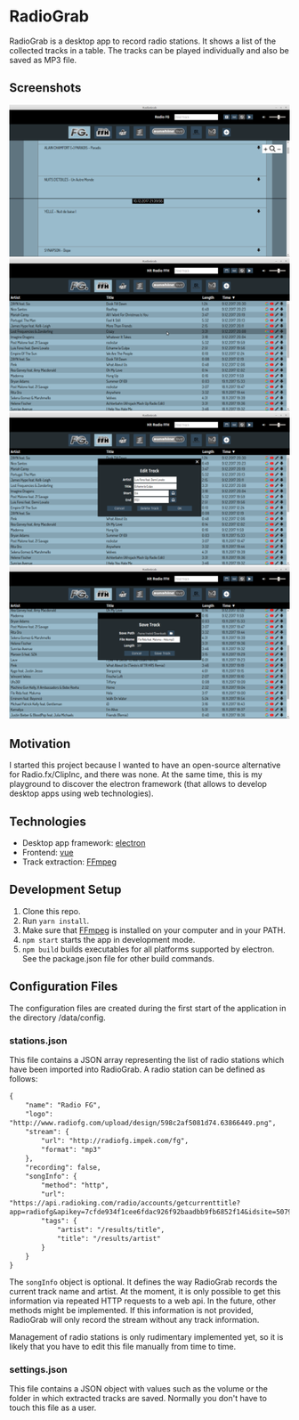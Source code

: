 # RadioGrab

RadioGrab is a desktop app to record radio stations. It shows a list of the collected tracks in a table. The tracks can be played individually and also be saved as MP3 file.

## Screenshots

<img src="doc/screenshot1.png">

<img src="doc/screenshot2.png">

<img src="doc/screenshot3.png">

<img src="doc/screenshot4.png">

## Motivation

I started this project because I wanted to have an open-source alternative for Radio.fx/ClipInc, and there was none. At the same time, this is my playground to discover the electron framework (that allows to develop desktop apps using web technologies).

## Technologies

* Desktop app framework: [electron](https://electron.atom.io/)
* Frontend: [vue](https://vuejs.org/)
* Track extraction: [FFmpeg](https://www.ffmpeg.org/download.html)

## Development Setup

1. Clone this repo.
2. Run `yarn install`.
3. Make sure that [FFmpeg](https://www.ffmpeg.org/download.html) is installed on your computer and in your PATH.
4. `npm start` starts the app in development mode.
5. `npm build` builds executables for all platforms supported by electron. See the package.json file for other build commands.

## Configuration Files

The configuration files are created during the first start of the application in the directory /data/config.

### stations.json

This file contains a JSON array representing the list of radio stations which have been imported into RadioGrab. A radio station can be defined as follows:

```
{
	"name": "Radio FG",
	"logo": "http://www.radiofg.com/upload/design/598c2af5081d74.63866449.png",
	"stream": {
		"url": "http://radiofg.impek.com/fg",
		"format": "mp3"
	},
	"recording": false,
	"songInfo": {
		"method": "http",
		"url": "https://api.radioking.com/radio/accounts/getcurrenttitle?app=radiofg&apikey=7cfde934f1cee6fdac926f92baadbb9fb6852f14&idsite=5079&typetitrage=web&idserveur=8&username=&host=radiofg.impek.com&port=80&radiouid=&mount=fg&url=http://radiofg.impek.com/fg",
		"tags": {
			"artist": "/results/title",
			"title": "/results/artist"
		}
	}
}
```
The `songInfo` object is optional. It defines the way RadioGrab records the current track name and artist. At the moment, it is only possible to get this information via repeated HTTP requests to a web api. In the future, other methods might be implemented. If this information is not provided, RadioGrab will only record the stream without any track information. 

Management of radio stations is only rudimentary implemented yet, so it is likely that you have to edit this file manually from time to time.

### settings.json

This file contains a JSON object with values such as the volume or the folder in which extracted tracks are saved. Normally you don't have to touch this file as a user.